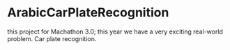 # ArabicCarPlateRecognition
this project for Machathon 3.0; this year we have a very exciting real-world problem. Car plate recognition.
